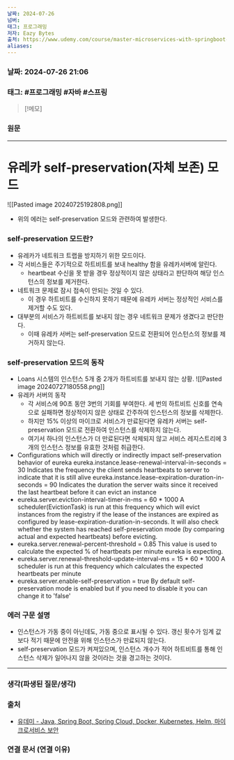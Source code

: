 ```yaml
---
날짜: 2024-07-26
넘버: 
태그: 프로그래밍
저자: Eazy Bytes
출처: https://www.udemy.com/course/master-microservices-with-springboot-docker-kubernetes-korean/
aliases:
---
```

### 날짜:  2024-07-26 21:06

### 태그: #프로그래밍 #자바 #스프링

>[!메모]
>

### 원문
---
# 유레카 self-preservation(자체 보존) 모드
![[Pasted image 20240725192808.png]]
- 위의 에러는 self-preservation 모드와 관련하여 발생한다.
### self-preservation 모드란?
- 유레카가 네트워크 트랩을 방지하기 위한 모드이다.
- 각 서비스들은 주기적으로 하트비트를 보내 healthy 함을 유레카서버에 알린다.
	- heartbeat 수신을 못 받을 경우 정상적이지 않은 상태라고 판단하여 해당 인스턴스의 정보를 제거한다.
- 네트워크 문제로 잠시 접속이 안되는 것일 수 있다.
	- 이 경우 하트비트를 수신하지 못하기 때문에 유레카 서버는 정상적인 서비스를 제거할 수도 있다.
- 대부분의 서비스가 하트비트를 보내지 않는 경우 네트워크 문제가 생겼다고 판단한다.
	- 이때 유레카 서버는 self-preservation 모드로 전환되어 인스턴스의 정보를 제거하지 않는다.
### self-preservation 모드의 동작
- Loans 시스템의 인스턴스 5개 중 2개가 하트비트를 보내지 않는 상황.
![[Pasted image 20240727180558.png]]
- 유레카 서버의 동작
	- 각 서비스에 90초 동안 3번의 기회를 부여한다. 세 번의 하트비트 신호를 연속으로 실패하면 정상적이지 않은 상태로 간주하여 인스턴스의 정보를 삭제한다.
	- 하지만 15% 이상의 마이크로 서비스가 만료된다면 유레카 서버는 self-preservation 모드로 전환하여 인스턴스를 삭제하지 않는다.
	- 여기서 하나의 인스턴스가 더 만료된다면 삭제되지 않고 서비스 레지스트리에 3개의 인스턴스 정보를 유효한 것처럼 취급한다.
- Configurations which will directly or indirectly impact self-preservation behavior of eureka
	eureka.instance.lease-renewal-interval-in-seconds = 30
	Indicates the frequency the client sends heartbeats to server to indicate that it is still alive
	eureka.instance.lease-expiration-duration-in-seconds = 90
	Indicates the duration the server waits since it received the last heartbeat before it can evict an instance
- eureka.server.eviction-interval-timer-in-ms = 60 * 1000
	A scheduler(EvictionTask) is run at this frequency which will evict instances from the registry if the lease of the instances are expired as configured by lease-expiration-duration-in-seconds. It will also check whether the system has reached self-preservation mode (by comparing actual and expected heartbeats) before evicting.
- eureka.server.renewal-percent-threshold = 0.85
	This value is used to calculate the expected % of heartbeats per minute eureka is expecting.
- eureka.server.renewal-threshold-update-interval-ms = 15 * 60 * 1000
	A scheduler is run at this frequency which calculates the expected heartbeats per minute
- eureka.server.enable-self-preservation = true
	By default self-preservation mode is enabled but if you need to disable it you can change it to 'false'
### 에러 구문 설명
- 인스턴스가 가동 중이 아닌데도, 가동 중으로 표시될 수 있다. 갱신 횟수가 임계 값보다 적기 때문에 안전을 위해 인스턴스가 만료되지 않는다.
- self-preservation 모드가 켜져있으며, 인스턴스 개수가 적어 하트비트를 통해 인스턴스 삭제가 일어나지 않을 것이라는 것을 경고하는 것이다.

---
### 생각(파생된 질문/생각)

### 출처
- [유데미 - Java, Spring Boot, Spring Cloud, Docker, Kubernetes, Helm, 마이크로서비스 보안](https://www.udemy.com/course/master-microservices-with-springboot-docker-kubernetes-korean/)

### 연결 문서 (연결 이유)
